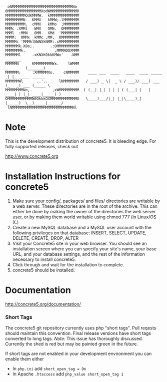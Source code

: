      oNMMMMMMMMMMMMMMMMMMMMMMMMMMMNo 
    0MMMMMMMMMMMMMMMXodWMMMMMMMMMMMM0
    MMMMMMMMMOdKMMMW.  kMMMMMMMMMMMMM
    MMMMMMMMN   KMMX   kMMW;.lMMMMMMM
    MMMMMMMMM.  cMMX   kMMo  ;MMMMMMM
    MMMc .XMMl   WMX   OMN.  OMMMMMMM
    MMMl  :MMN   0MM.  XMd  'MMMMMMMM
    MMMM:  0MMx  kMMc ,MM,  0MMMMMMMM
    MMMMMc 'MMMklNWNXkNMM:.xMMMMMMMMM
    MMMMMMk.X0o;.       .:OMMMMMMMMMM
    MMMMMMMk.             ,MMMNOOXMMM
    MMMMMMl     .xKNXK0kkKMWx'   .NMM                                                  _______ 
    MMMMMN      KMMMMMMMMWx.    lWMMM                                        _        (_______)
    MMMMMM;     :XMMMMMXo.    cNMMMMM    ____ ___  ____   ____  ____ _____ _| |_ _____ ______  
    MMMMMMWl      ..'..     lNMMMMMMM   / ___) _ \|  _ \ / ___)/ ___) ___ (_   _) ___ (_____ \ 
    MMMMMMMMNo,.         ,xWMMMMMMMMM  ( (__| |_| | | | ( (___| |   | ____| | |_| ____|_____) )
    OMMMMMMMMMMMN0OkkkOXMMMMMMMMMMMMO   \____)___/|_| |_|\____)_|   |_____)  \__)_____|______/ 
     lNMMMMMMMMMMMMMMMMMMMMMMMMMMMNl 

# Note

This is the development distribution of concrete5. It is bleeding edge. For fully supported releases, check out

http://www.concrete5.org

# Installation Instructions for concrete5

1. Make sure your config/, packages/ and files/ directories are writable by a web server. These directories are in the root of the archive. This can either be done by making the owner of the directories the web server user, or by making them world writable using chmod 777 (in Linux/OS X.)
2. Create a new MySQL database and a MySQL user account with the following privileges on that database: INSERT, SELECT, UPDATE, DELETE, CREATE, DROP, ALTER
3. Visit your Concrete5 site in your web browser. You should see an installation screen where you can specify your site's name, your base URL, and your database settings, and the rest of the information necessary to install concrete5.
4. Click through and wait for the installation to complete.
5. concrete5 should be installed.
	
# Documentation

http://concrete5.org/documentation/

### Short Tags
The concrete5 git repository currently uses php "short tags". Pull reqests should maintain this convention. Final release versions have short tags converted to long tags. _Note:_ This issue has thoroughly discussed. Currently the shed is red but may be painted green in the future.

If short tags are not enabled in your development environment you can enable them either
* In `php.ini` add `short_open_tag = On`
* In Apache `.htaccess` add `php_value short_open_tag 1`
